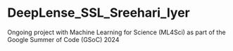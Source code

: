 # DeepLense_SSL_Sreehari_Iyer
Ongoing project with Machine Learning for Science (ML4Sci) as part of the Google Summer of Code (GSoC) 2024
